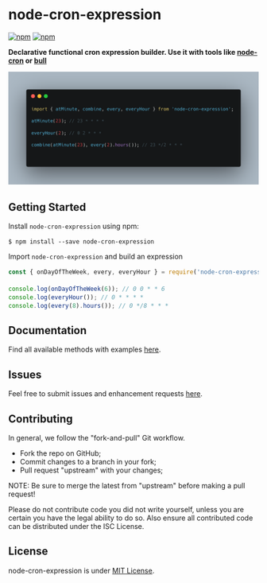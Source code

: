 # node-cron-expression

[![npm](https://img.shields.io/npm/l/node-cron-expression.svg)](https://github.com/merencia/node-cron-expression/blob/master/LICENSE.md)
[![npm](https://img.shields.io/npm/v/node-cron-expression.svg)](https://img.shields.io/npm/v/node-cron-expression.svg)

**Declarative functional cron expression builder. Use it with tools like [node-cron](https://github.com/node-cron/node-cron) or [bull](https://github.com/OptimalBits/bull)**

[![SS](./SS.png)](./SS.png)

## Getting Started

Install `node-cron-expression` using npm:

```console
$ npm install --save node-cron-expression
```

Import `node-cron-expression` and build an expression

```javascript
const { onDayOfTheWeek, every, everyHour } = require('node-cron-expression');

console.log(onDayOfTheWeek(6)); // 0 0 * * 6
console.log(everyHour()); // 0 * * * *
console.log(every(8).hours()); // 0 */8 * * *
```

## Documentation

Find all available methods with examples [here](https://kbariotis.github.io/node-cron-expression).

## Issues

Feel free to submit issues and enhancement requests [here](https://github.com/kbariotis/node-cron-expression/issues).

## Contributing

In general, we follow the "fork-and-pull" Git workflow.

- Fork the repo on GitHub;
- Commit changes to a branch in your fork;
- Pull request "upstream" with your changes;

NOTE: Be sure to merge the latest from "upstream" before making a pull request!

Please do not contribute code you did not write yourself, unless you are certain you have the legal ability to do so. Also ensure all contributed code can be distributed under the ISC License.

## License

node-cron-expression is under [MIT License](./LICENSE).
